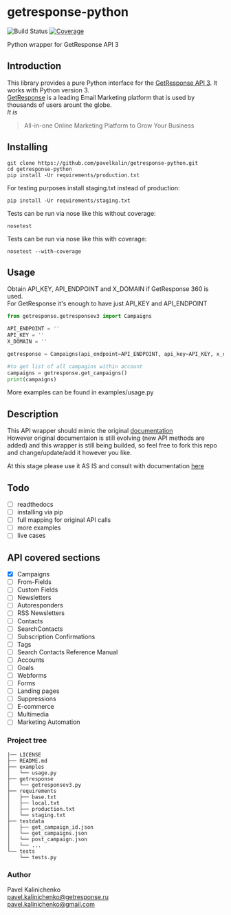 # getresponse-python

![Build Status](https://app.codeship.com/projects/4b47f1f0-ed08-0134-977a-7ab4e0ed4895/status?branch=master)
[![Coverage](https://codecov.io/github/pavelkalin/getresponse-python/coverage.svg?branch=master)](https://codecov.io/github/pavelkalin/getresponse-python)

Python wrapper for GetResponse API 3


## Introduction


This library provides a pure Python interface for the [GetResponse API 3](http://apidocs.getresponse.com/v3). 
It works with Python version 3. <br />
[GetResponse](http://getresponse.com) is a leading Email Marketing platform that is used by thousands of users arount the globe. <br />
_It is_ 
>All-in-one Online Marketing Platform to Grow Your Business


## Installing

```commandline
git clone https://github.com/pavelkalin/getresponse-python.git
cd getresponse-python
pip install -Ur requirements/production.txt
```
For testing purposes install staging.txt instead of production:

```commandline
pip install -Ur requirements/staging.txt
```

Tests can be run via nose like this without coverage:

```commandline
nosetest
```

Tests can be run via nose like this with coverage:

```commandline
nosetest --with-coverage
```

## Usage

Obtain API_KEY, API_ENDPOINT and X_DOMAIN if GetResponse 360 is used. <br />
For GetResponse it's enough to have just API_KEY and API_ENDPOINT <br />

```python
from getresponse.getresponsev3 import Campaigns

API_ENDPOINT = ''
API_KEY = ''
X_DOMAIN = ''

getresponse = Campaigns(api_endpoint=API_ENDPOINT, api_key=API_KEY, x_domain=X_DOMAIN)

#to get list of all campagins within account
campaigns = getresponse.get_campaigns()
print(campaigns)

```

More examples can be found in examples/usage.py

## Description

This API wrapper should mimic the original [documentation](http://apidocs.getresponse.com/v3/resources) <br />
However original documentaion is still evolving (new API methods are added) and this wrapper is still being builded, so feel free to fork this repo and change/update/add it however you like.  

At this stage please use it AS IS and consult with documentation [here](http://apidocs.getresponse.com/v3/resources)

## Todo

- [ ] readthedocs
- [ ] installing via pip 
- [ ] full mapping for original API calls
- [ ] more examples
- [ ] live cases

## API covered sections
- [x] Campaigns
- [ ] From-Fields
- [ ] Custom Fields
- [ ] Newsletters
- [ ] Autoresponders
- [ ] RSS Newsletters
- [ ] Contacts
- [ ] SearchContacts
- [ ] Subscription Confirmations
- [ ] Tags
- [ ] Search Contacts Reference Manual
- [ ] Accounts
- [ ] Goals
- [ ] Webforms
- [ ] Forms
- [ ] Landing pages
- [ ] Suppressions
- [ ] E-commerce
- [ ] Multimedia
- [ ] Marketing Automation

### Project tree

```
|── LICENSE
├── README.md
├── examples
│   └── usage.py
├── getresponse
│   └── getresponsev3.py
├── requirements
│   ├── base.txt
│   ├── local.txt
│   ├── production.txt
│   └── staging.txt
├── testdata
│   ├── get_campaign_id.json
│   └── get_campaigns.json
│   └── post_campaign.json
│   └── ...
└── tests
    └── tests.py

```

### Author

Pavel Kalinichenko <br /> [pavel.kalinichenko@getresponse.ru](mailto:pavel.kalinichenko@getresponse.ru) <br />
 [pavel.kalinichenko@gmail.com](mailto:pavel.kalinichenko@gmail.com) 
